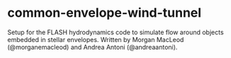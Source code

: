 # common-envelope-wind-tunnel
Setup for the FLASH hydrodynamics code to simulate flow around objects embedded in stellar envelopes. Written by Morgan MacLeod (@morganemacleod) and Andrea Antoni (@andreaantoni).
